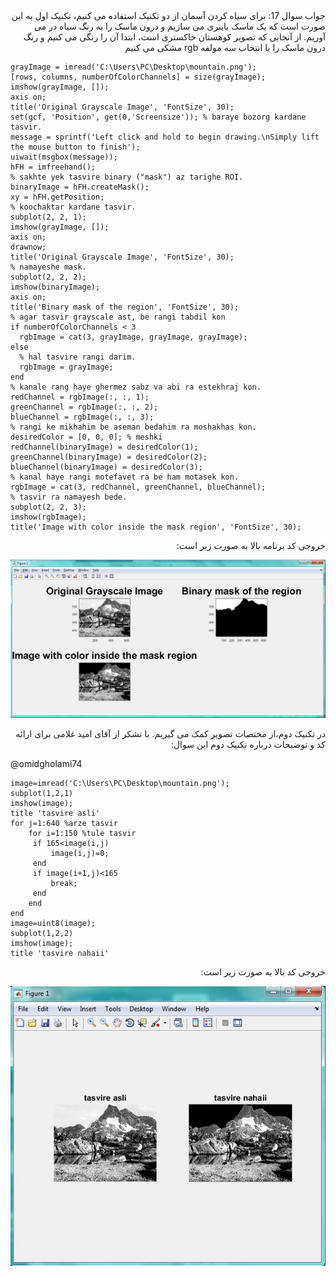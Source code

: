 <div dir="rtl">
جواب سوال 17:
  برای سیاه کردن آسمان از دو تکنیک استفاده می کنیم، تکنیک اول به این صورت است که یک ماسک باینری می سازیم و درون ماسک را به رنگ سیاه در می آوریم. از آنجایی که تصویر کوهستان خاکستری است، ابتدا آن را رنگی می کنیم و رنگ درون ماسک را با انتخاب سه مولفه rgb مشکی می کنیم
</div>

```
grayImage = imread('C:\Users\PC\Desktop\mountain.png');
[rows, columns, numberOfColorChannels] = size(grayImage);
imshow(grayImage, []);
axis on;
title('Original Grayscale Image', 'FontSize', 30);
set(gcf, 'Position', get(0,'Screensize')); % baraye bozorg kardane tasvir.
message = sprintf('Left click and hold to begin drawing.\nSimply lift the mouse button to finish');
uiwait(msgbox(message));
hFH = imfreehand();
% sakhte yek tasvire binary ("mask") az tarighe ROI.
binaryImage = hFH.createMask();
xy = hFH.getPosition;
% koochaktar kardane tasvir.
subplot(2, 2, 1);
imshow(grayImage, []);
axis on;
drawnow;
title('Original Grayscale Image', 'FontSize', 30);
% namayeshe mask.
subplot(2, 2, 2);
imshow(binaryImage);
axis on;
title('Binary mask of the region', 'FontSize', 30);
% agar tasvir grayscale ast, be rangi tabdil kon
if numberOfColorChannels < 3
  rgbImage = cat(3, grayImage, grayImage, grayImage);
else
  % hal tasvire rangi darim.
  rgbImage = grayImage;
end
% kanale rang haye ghermez sabz va abi ra estekhraj kon.
redChannel = rgbImage(:, :, 1);
greenChannel = rgbImage(:, :, 2);
blueChannel = rgbImage(:, :, 3);
% rangi ke mikhahim be aseman bedahim ra moshakhas kon.
desiredColor = [0, 0, 0]; % meshki
redChannel(binaryImage) = desiredColor(1);
greenChannel(binaryImage) = desiredColor(2);
blueChannel(binaryImage) = desiredColor(3);
% kanal haye rangi motefavet ra be ham motasek kon.
rgbImage = cat(3, redChannel, greenChannel, blueChannel);
% tasvir ra namayesh bede.
subplot(2, 2, 3);
imshow(rgbImage);
title('Image with color inside the mask region', 'FontSize', 30);
```

<div dir="rtl">
خروجی کد برنامه بالا به صورت زیر است:
</div>

![khorooji](17.jpg)

<div dir="rtl">
در تکنیک دوم،از مختصات تصویر کمک می گیریم. با تشکر از آقای امید غلامی برای ارائه کد و توضیحات درباره تکنیک دوم این سوال:
</div>

@omidgholami74

```
image=imread('C:\Users\PC\Desktop\mountain.png');
subplot(1,2,1)
imshow(image);
title 'tasvire asli'
for j=1:640 %arze tasvir
    for i=1:150 %tule tasvir
     if 165<image(i,j)
         image(i,j)=0;
     end
     if image(i+1,j)<165
         break;
     end
    end
end
image=uint8(image);
subplot(1,2,2)
imshow(image);
title 'tasvire nahaii'
```

<div dir="rtl">
خروجی کد بالا به صورت زیر است:
</div>

![khorooji](02684.jpg)

